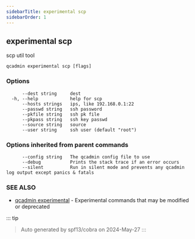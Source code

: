 ```yaml
---
sidebarTitle: experimental scp
sidebarOrder: 1
---
```


## experimental scp

scp util tool

```
qcadmin experimental scp [flags]
```

### Options

```
      --dest string     dest
  -h, --help            help for scp
      --hosts strings   ips, like 192.168.0.1:22
      --passwd string   ssh password
      --pkfile string   ssh pk file
      --pkpass string   ssh key passwd
      --source string   source
      --user string     ssh user (default "root")
```

### Options inherited from parent commands

```
      --config string   The qcadmin config file to use
      --debug           Prints the stack trace if an error occurs
      --silent          Run in silent mode and prevents any qcadmin log output except panics & fatals
```

### SEE ALSO

* [qcadmin experimental](experimental.md)	 - Experimental commands that may be modified or deprecated

::: tip
>Auto generated by spf13/cobra on 2024-May-27
:::